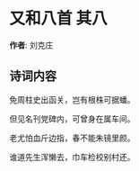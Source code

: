 # 又和八首  其八

**作者**: 刘克庄

## 诗词内容

免周柱史出函关，岂有根株可据蟠。

但见名刊党碑内，可曾身在属车间。

老尤怕血斤边指，春不能朱镜里颜。

谁道先生浑懒去，巾车检校别村还。

